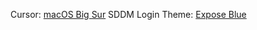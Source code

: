 Cursor: [macOS Big Sur](https://store.kde.org/p/1408466)
SDDM Login Theme: [Expose Blue](https://store.kde.org/p/1556320)
